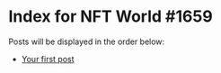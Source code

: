 # Index for NFT World #1659
Posts will be displayed in the order below:

- [Your first post](./001-first.md)

